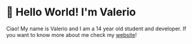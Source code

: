 # 👋 Hello World! I'm Valerio
Ciao! My name is Valerio and I am a 14 year old student and developer.
If you want to know more about me check my [website](https://vclemenzi.dev)!
